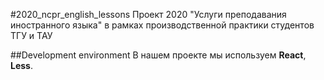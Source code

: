 #2020_ncpr_english_lessons
Проект 2020 "Услуги преподавания иностранного языка" в рамках производственной практики студентов ТГУ и ТАУ

##Development environment
В нашем проекте мы используем **React**, **Less**.
